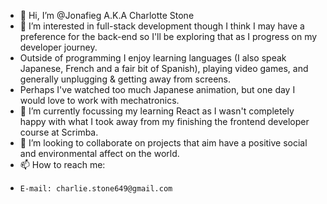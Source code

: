 - 👋 Hi, I’m @Jonafieg A.K.A Charlotte Stone
- 👀 I’m interested in full-stack development though I think I may have a preference for the back-end so I'll be exploring that as I progress on my developer journey.
- Outside of programming I enjoy learning languages (I also speak Japanese, French and a fair bit of Spanish), playing video games, and generally unplugging & getting away from screens.
- Perhaps I've watched too much Japanese animation, but one day I would love to work with mechatronics.
- 🌱 I’m currently focussing my learning React as I wasn't completely happy with what I took away from my finishing the frontend developer course at Scrimba.
- 💞️ I’m looking to collaborate on projects that aim have a positive social and environmental affect on the world.
- 📫 How to reach me:
-     E-mail: charlie.stone649@gmail.com

<!---
Jonafieg/Jonafieg is a ✨ special ✨ repository because its `README.md` (this file) appears on your GitHub profile.
You can click the Preview link to take a look at your changes.
--->
